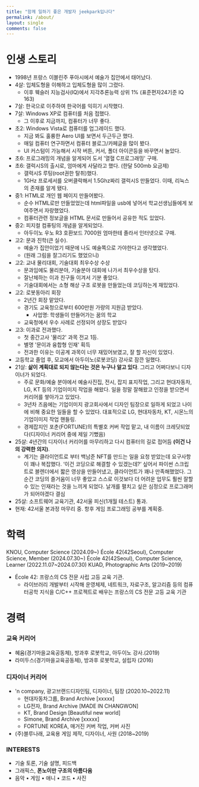```yaml
---
title: "함께 일하기 좋은 개발자 jeekpark입나다"
permalink: /about/
layout: single
comments: false
---
```


# 인생 스토리

- 1998년 프랑스 이블린주 푸아시에서 예술가 집안에서 태어났다.
- 4살: 입체도형을 이해하고 입체도형을 많이 그렸다.
    - 이후 웩슬러 지능검사(IQ)에서 지각추론능력 상위 1% (표준편자24기준 IQ 163)
- 7살: 한국으로 이주하여 한국어를 익히기 시작했다.
- 7살: Windows XP로 컴퓨터를 처음 접했다. 
    - 그 이후로 지금까지, 컴퓨터가 너무 좋다.
- 초2: Windows Vista로 컴퓨터를 업그레이드 했다.
    - 지금 봐도 훌륭한 Aero UI를 보면서 두근두근 했다.
    - 매일 컴퓨터 연구하면서 컴퓨터 블로그/카페글을 많이 봤다.
    - UI 커스텀이 가능해서 시작 버튼, 커서, 폴더 아이콘등을 바꾸면서 놀았다.
- 초6: 프로그래밍의 개념을 알게되어 도서 '열혈 C프로그래밍' 구매.
- 초6: 갤럭시S의 출시로, 엄마에게 사달라고 했다. (한달 500mb 요금제)
    - 갤럭시S 루팅(root권한 탈취)했다.
    - 1GHz 프로세서를 오버클락해서 1.5Ghz짜리 갤럭시S 만들었다. 이때, 리눅스의 존재를 알게 됐다.
- 중1: HTML로 개인 웹 페이지 만들어봤다.
    - 순수 HTML로만 만들었었는데 html파일을 usb에 넣어서 학교선생님들에게 보여주면서 자랑했었다.
    - 컴퓨터관련 정보글을 HTML 문서로 만들어서 공유한 적도 있었다.
- 중2: 피지컬 컴퓨팅의 개념을 알게되었다.
    - 아두이노 우노 R3 호환보드 7000원 엄마한테 졸라서 인터넷으로 구매.
- 고2: 문과 진학(큰 실수).
    - 예술가 집안이었기 때문에 나도 예술쪽으로 가야한다고 생각했었다.
    - (원래 그림을 잘그리기도 했었으니)
- 고2: 교내 물리대회, 기술대회 최우수상 수상
    - 문과임에도 물리분야, 기술분야 대회에 나가서 최우수상을 탔다.
    - 잘난체하는 이과 친구들 이겨서 기분 좋았다.
    - 기술대회에서는 소형 해상 구조 로봇을 만들었는데 코딩하는게 재밌었다.
- 고2: 로봇동아리 회장
    - 2년간 회장 맡았다.
    - 경기도 교육청으로부터 600만원 가량의 지원금 받았다. 
        - 사업명: 학생들이 만들어가는 꿈의 학교
    - 교육청에서 우수 사례로 선정되어 상장도 받았다
- 고3: 이과로 전과했다.
    - 첫 중간고사 '물리2' 과목 전교 1등.
    - 별명 '문이과 융합형 인재' 획득
    - 전과한 이유는 이공계 과목이 너무 재밌어보였고, 잘 할 자신이 있었다.
- 고등학교 졸업 후, 모교에서 아두이노(로봇코딩) 강사로 잠깐 일했다.
- 21살: **삶이 계획대로 되지 않는다는 것은 누구나 알고 있다**. 그리고 어쩌다보니 디자이너가 되었다.
    - 주로 문화/예술 분야에서 예술사진집, 전시, 잡지 표지작업, 그리고 현대자동차, LG, KT 등의 기업이미지 작업을 해왔다. 일을 정말 잘해왔고 인정을 받으면서 커리어를 쌓아가고 있었다.
    - 3년차 즈음에는 기업이미지 광고회사에서 디자인 팀장으로 일하게 되었고 나이에 비해 중요한 일들을 할 수 있었다. 대표적으로 LG, 현대자동차, KT, 시몬느의 기업이미지 작업 핸들링.
    - 경제잡지인 포춘(FORTUNE)의 특별호 커버 작업 맡고, 내 이름이 크레딧되었다(디자이너 커리어 중에 제일 기뻤음)
- 25살: 4년간의 디자이너 커리어를 마무리하고 다시 컴퓨터의 길로 접어듬 **(이건 나의 강력한 의지)**.
    - 계기는 클라이언트로 부터 백남준 NFT를 만드는 일을 요청 받았는데 요구사항이 꽤나 복잡했다. ‘이건 코딩으로 해결할 수 있겠는데?’ 싶어서 파이썬 스크립트로 블렌더에서 짧은 영상을 만들어냈고, 클라이언트가 꽤나 만족해했었다. 그 순간 코딩의 즐거움이 너무 좋았고 스스로 이것보다 더 어려운 업무도 훨씬 잘할 수 있는 인재라는 것을 느끼게 되었다. 날개를 펼치고 싶은 심정으로 프로그래머가 되어야겠다 결심
- 25살: 소프트웨어 교육기관, 42서울 피신(1개월 테스트) 통과.
- 현재: 42서울 본과정 마무리 중. 항후 게임 프로그래밍 공부를 계획중.

# 학력
KNOU, Computer Science (2024.09~)
École 42(42Seoul), Computer Science, Member (2024.07.30~)
École 42(42Seoul), Computer Science, Learner (2022.11.07~2024.07.30)
KUAD, Photographic Arts (2019~2019)

- École 42: 프랑스의 CS 전문 사립 고등 교육 기관.
    - 라이브러리 개발부터 시작해 운영체제, 네트워크, 자료구조, 알고리즘 등의 컴퓨터공학 지식을 C/C++ 프로젝트로 배우는 프랑스의 CS 전문 고등 교육 기관

# 경력

### 교육 커리어
- 혜윰(경기마을교육공동체), 방과후 로봇학교, 아두이노 강사.(2019)
- 라미두스(경기마을교육공동체), 방과후 로봇학교, 설립자 (2016)

### 디자이너 커리어
- 'n company, 광고브랜드디자인팀, 디자이너, 팀장 (2020.10~2022.11)
    - 현대자동차그룹, Brand Archive [xxxxx]<br>
    - LG전자, Brand Archive [MADE IN CHANGWON]<br>
    - KT, Brand Design [Beautiful new world]<br>
    - Simone, Brand Archive [xxxxx]<br>
    - FORTUNE KOREA, 매거진 커버 작업, 커버 사진<br>
- (주)블루나래, 교육용 게임 제작, 디자이너, 사원 (2018~2019)

### INTERESTS
- 기술 토론, 기술 설명, 피드백
- 그래픽스, **폰노이만 구조의 아름다움**
- 음악 • 게임 • 애니 • 코드 • 사진

